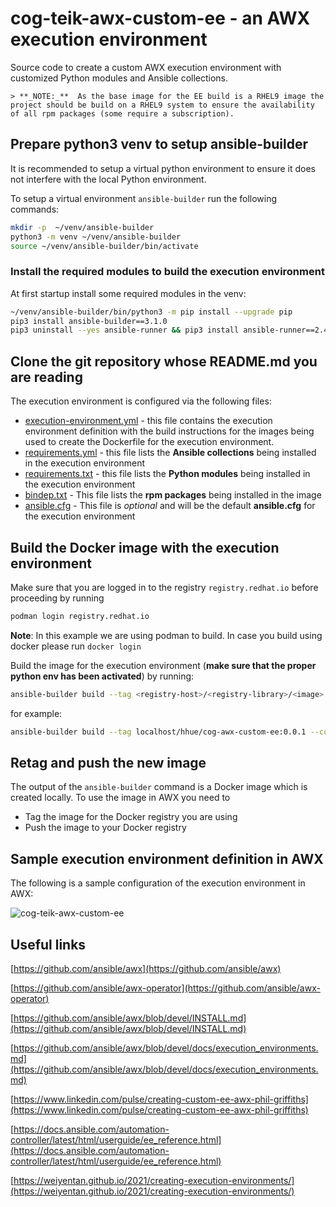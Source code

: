 # cog-teik-awx-custom-ee - an AWX execution environment

Source code to create a custom AWX execution environment with customized Python modules and Ansible collections.


```
> **_NOTE:_**  As the base image for the EE build is a RHEL9 image the project should be build on a RHEL9 system to ensure the availability of all rpm packages (some require a subscription).
```

## Prepare python3 venv to setup ansible-builder

It is recommended to setup  a virtual python environment to ensure it does not interfere with the local Python environment.

To setup a virtual environment `ansible-builder` run the following commands:

```bash
mkdir -p  ~/venv/ansible-builder
python3 -m venv ~/venv/ansible-builder
source ~/venv/ansible-builder/bin/activate
```

### Install the required modules to build the execution environment

At first startup install some required modules in the venv:

```bash
~/venv/ansible-builder/bin/python3 -m pip install --upgrade pip
pip3 install ansible-builder==3.1.0
pip3 uninstall --yes ansible-runner && pip3 install ansible-runner==2.4.0
```

## Clone the git repository whose README.md you are reading

The execution environment is configured via the following files:

- [execution-environment.yml](https://github.com/hhue13/cog-teik-awx-custom-ee/blob/master/execution-environment.yml) - this file contains the execution environment definition with the build instructions for the images being used to create the Dockerfile for the execution environment.
- [requirements.yml](https://github.com/hhue13/cog-teik-awx-custom-ee/blob/master/requirements.yml) - this file lists the **Ansible collections** being installed in the execution environment
- [requirements.txt](https://github.com/hhue13/cog-teik-awx-custom-ee/blob/master/requirements.txt) - this file lists the **Python modules** being installed in the execution environment
- [bindep.txt](https://github.com/hhue13/cog-teik-awx-custom-ee/blob/master/bindep.txt) - This file lists the **rpm packages** being installed in the image
- [ansible.cfg](https://github.com/hhue13/cog-teik-awx-custom-ee/blob/master/ansible.cfg) - This file is *optional* and will be the default **ansible.cfg** for the execution environment

## Build the Docker image with the execution environment

Make sure that you are logged in to the registry `registry.redhat.io` before proceeding by running

```bash
podman login registry.redhat.io
```

**Note**: In this example we are using podman to build. In case you build using docker please run `docker login`

Build the image for the execution environment (**make sure that the proper python env has been activated**) by running:

```bash
ansible-builder build --tag <registry-host>/<registry-library>/<image>:<tag> --context ./context --container-runtime podman --file execution-environment.yml --prune-images --verbosity 3 --build-arg PKGMGR=/usr/bin/microdnf
```

for example:

```bash
ansible-builder build --tag localhost/hhue/cog-awx-custom-ee:0.0.1 --context ./context --container-runtime podman  --file execution-environment.yml --prune-images --verbosity 3 --build-arg PKGMGR=/usr/bin/microdnf
```

## Retag and push the new image

The output of the `ansible-builder` command is a Docker image which is created locally. To use the image in AWX you need to

- Tag the image for the Docker registry you are using
- Push the image to your Docker registry

## Sample execution environment definition in AWX

The following is a sample configuration of the execution environment in AWX:

![cog-teik-awx-custom-ee](images/sample_awx_ee.png)

## Useful links

[https://github.com/ansible/awx](https://github.com/ansible/awx)

[https://github.com/ansible/awx-operator](https://github.com/ansible/awx-operator)

[https://github.com/ansible/awx/blob/devel/INSTALL.md](https://github.com/ansible/awx/blob/devel/INSTALL.md)

[https://github.com/ansible/awx/blob/devel/docs/execution_environments.md](https://github.com/ansible/awx/blob/devel/docs/execution_environments.md)

[https://www.linkedin.com/pulse/creating-custom-ee-awx-phil-griffiths](https://www.linkedin.com/pulse/creating-custom-ee-awx-phil-griffiths)

[https://docs.ansible.com/automation-controller/latest/html/userguide/ee_reference.html](https://docs.ansible.com/automation-controller/latest/html/userguide/ee_reference.html)

[https://weiyentan.github.io/2021/creating-execution-environments/](https://weiyentan.github.io/2021/creating-execution-environments/)
